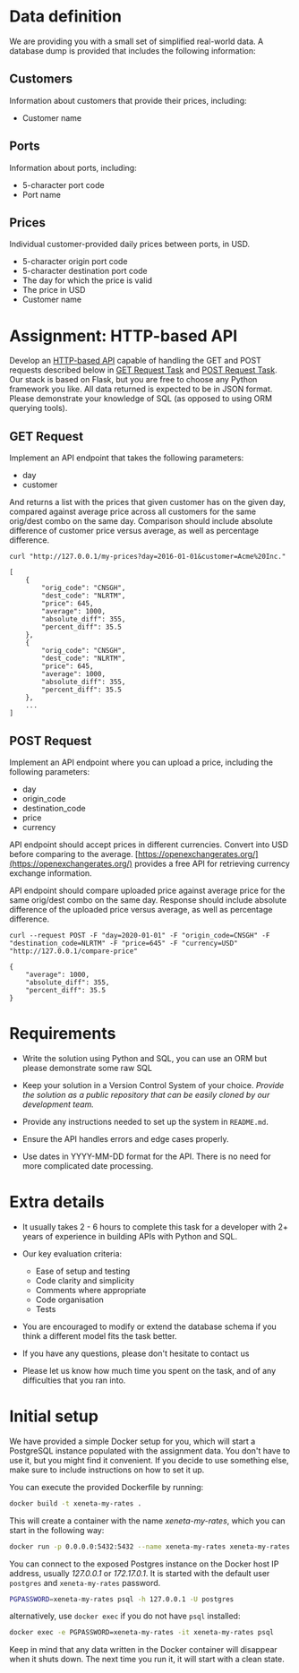 # Data definition

We are providing you with a small set of simplified real-world data. A
database dump is provided that includes the following information:

## Customers

Information about customers that provide their prices, including:

* Customer name

## Ports

Information about ports, including:

* 5-character port code
* Port name

## Prices

Individual customer-provided daily prices between ports, in USD.

* 5-character origin port code
* 5-character destination port code
* The day for which the price is valid
* The price in USD
* Customer name

# Assignment: HTTP-based API

Develop an [HTTP-based API](#task-1-http-based-api) capable of handling the GET and POST requests described
below in [GET Request Task](#get-request-task) and [POST Request Task](#post-request-task). Our stack is based on Flask, but you are free to choose any Python framework you like. All data returned is expected to be in JSON format. Please demonstrate your knowledge of SQL (as opposed to using ORM querying tools).


## GET Request

Implement an API endpoint that takes the following parameters:

* day
* customer

And returns a list with the prices that given customer has on the given day, compared against average price across all customers for the same orig/dest combo on the same day. Comparison should include absolute difference of customer price versus average, as well as percentage difference.

    curl "http://127.0.0.1/my-prices?day=2016-01-01&customer=Acme%20Inc."

    [
        {
            "orig_code": "CNSGH",
            "dest_code": "NLRTM",
            "price": 645,
            "average": 1000,
            "absolute_diff": 355,
            "percent_diff": 35.5
        },
        {
            "orig_code": "CNSGH",
            "dest_code": "NLRTM",
            "price": 645,
            "average": 1000,
            "absolute_diff": 355,
            "percent_diff": 35.5
        },
        ...
    ]


## POST Request

Implement an API endpoint where you can upload a price, including the following parameters:

* day
* origin_code
* destination_code
* price
* currency

API endpoint should accept prices in different currencies. Convert into USD before
comparing to the average. [https://openexchangerates.org/](https://openexchangerates.org/) provides
a free API for retrieving currency exchange information.

API endpoint should compare uploaded price against average price for the same orig/dest combo on the same day.
Response should include absolute difference of the uploaded price versus average, as well as percentage difference.


    curl --request POST -F "day=2020-01-01" -F "origin_code=CNSGH" -F "destination_code=NLRTM" -F "price=645" -F "currency=USD" "http://127.0.0.1/compare-price"

    {
        "average": 1000,
        "absolute_diff": 355,
        "percent_diff": 35.5
    }


# Requirements

* Write the solution using Python and SQL, you can use an ORM but please
  demonstrate some raw SQL

* Keep your solution in a Version Control System of your
  choice. *Provide the solution as a public repository that can be
  easily cloned by our development team.*

* Provide any instructions needed to set up the system in `README.md`.

* Ensure the API handles errors and edge cases properly.

* Use dates in YYYY-MM-DD format for the API. There is no need for more
  complicated date processing.

# Extra details

* It usually takes 2 - 6 hours to complete this task for a developer with 2+ years of experience in building APIs with Python and SQL.

* Our key evaluation criteria:
    - Ease of setup and testing
    - Code clarity and simplicity
    - Comments where appropriate
    - Code organisation
    - Tests

* You are encouraged to modify or extend the database schema if you think a different model fits the task better.

* If you have any questions, please don't hesitate to contact us

* Please let us know how much time you spent on the task, and of any difficulties that you ran into.


# Initial setup

We have provided a simple Docker setup for you, which will start a
PostgreSQL instance populated with the assignment data. You don't have
to use it, but you might find it convenient. If you decide to use
something else, make sure to include instructions on how to set it up.

You can execute the provided Dockerfile by running:

```bash
docker build -t xeneta-my-rates .
```

This will create a container with the name *xeneta-my-rates*, which you can
start in the following way:

```bash
docker run -p 0.0.0.0:5432:5432 --name xeneta-my-rates xeneta-my-rates
```

You can connect to the exposed Postgres instance on the Docker host IP address,
usually *127.0.0.1* or *172.17.0.1*. It is started with the default user `postgres` and `xeneta-my-rates` password.

```bash
PGPASSWORD=xeneta-my-rates psql -h 127.0.0.1 -U postgres
```

alternatively, use `docker exec` if you do not have `psql` installed:

```bash
docker exec -e PGPASSWORD=xeneta-my-rates -it xeneta-my-rates psql
```

Keep in mind that any data written in the Docker container will
disappear when it shuts down. The next time you run it, it will start
with a clean state.
